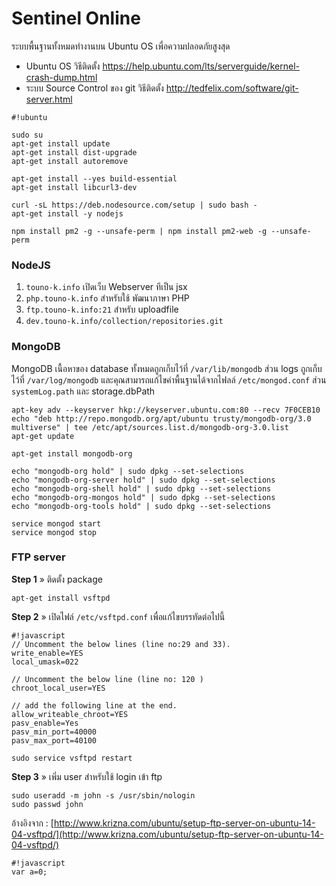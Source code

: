 # **Sentinel Online** #
ระบบพื้นฐานทั้งหมดทำงานบน Ubuntu OS เพื่อความปลอดภัยสูงสุด

* Ubuntu OS วิธีติดตั้ง https://help.ubuntu.com/lts/serverguide/kernel-crash-dump.html
* ระบบ Source Control ของ git วิธีติดตั้ง http://tedfelix.com/software/git-server.html


```
#!ubuntu

sudo su
apt-get install update
apt-get install dist-upgrade
apt-get install autoremove

apt-get install --yes build-essential
apt-get install libcurl3-dev

curl -sL https://deb.nodesource.com/setup | sudo bash -
apt-get install -y nodejs

npm install pm2 -g --unsafe-perm | npm install pm2-web -g --unsafe-perm
```



### NodeJS ###
1. `touno-k.info` เปิดเว็บ Webserver ทีเป็น jsx 
2. `php.touno-k.info` สำหรับใช้ พัฒนาภาษา PHP
3. `ftp.touno-k.info:21` สำหรับ uploadfile
4. `dev.touno-k.info/collection/repositories.git`

### MongoDB ###
  MongoDB เนื้อหาของ database ทั้งหมดถูกเก็บไว้ที่ `/var/lib/mongodb` ส่วน logs ถูกเก็บไว้ที่ `/var/log/mongodb` และคุณสามารถแก้ไขค่าพื้นฐานได้จากไฟลล์ `/etc/mongod.conf` ส่วน `systemLog.path` และ storage.dbPath

    apt-key adv --keyserver hkp://keyserver.ubuntu.com:80 --recv 7F0CEB10
    echo "deb http://repo.mongodb.org/apt/ubuntu trusty/mongodb-org/3.0 multiverse" | tee /etc/apt/sources.list.d/mongodb-org-3.0.list
    apt-get update

    apt-get install mongodb-org

    echo "mongodb-org hold" | sudo dpkg --set-selections
    echo "mongodb-org-server hold" | sudo dpkg --set-selections
    echo "mongodb-org-shell hold" | sudo dpkg --set-selections
    echo "mongodb-org-mongos hold" | sudo dpkg --set-selections
    echo "mongodb-org-tools hold" | sudo dpkg --set-selections

    service mongod start
    service mongod stop


### FTP server ###
**Step 1** » ติดตั้ง package

    apt-get install vsftpd

**Step 2** » เปิดไฟล์ `/etc/vsftpd.conf` เพื่อแก้ไขบรรทัดต่อไปนี้
```
#!javascript
// Uncomment the below lines (line no:29 and 33).
write_enable=YES
local_umask=022

// Uncomment the below line (line no: 120 )
chroot_local_user=YES

// add the following line at the end.
allow_writeable_chroot=YES
pasv_enable=Yes
pasv_min_port=40000
pasv_max_port=40100
```
    sudo service vsftpd restart

**Step 3** » เพิ่ม user สำหรับใช้ login เข้า ftp

    sudo useradd -m john -s /usr/sbin/nologin
    sudo passwd john

อ้างอิงจาก : [http://www.krizna.com/ubuntu/setup-ftp-server-on-ubuntu-14-04-vsftpd/](http://www.krizna.com/ubuntu/setup-ftp-server-on-ubuntu-14-04-vsftpd/)

```
#!javascript
var a=0;

```